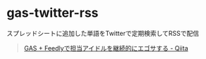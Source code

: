 # gas-twitter-rss

スプレッドシートに追加した単語をTwitterで定期検索してRSSで配信

> [GAS + Feedlyで担当アイドルを継続的にエゴサする - Qiita](https://qiita.com/arrow2nd/items/d058a0cd849b200c6a40)
